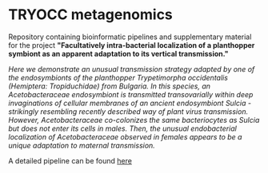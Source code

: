 # TRYOCC metagenomics
Repository containing bioinformatic pipelines and supplementary material for the project **"Facultatively intra-bacterial localization of a planthopper symbiont as an apparent adaptation to its vertical transmission."**

_Here we demonstrate an unusual transmission strategy adapted by one of the endosymbionts of the planthopper Trypetimorpha occidentalis (Hemiptera: Tropiduchidae) from Bulgaria. In this species, an Acetobacteraceae endosymbiont is transmitted transovarially within deep invaginations of cellular membranes of an ancient endosymbiont Sulcia - strikingly resembling recently described way of plant virus transmission. However, Acetobacteraceae co-colonizes the same bacteriocytes as Sulcia but does not enter its cells in males.  Then, the unusual endobacterial localization of Acetobacteraceae observed in females appears to be a unique adaptation to maternal transmission._

A detailed pipeline can be found [here](pipeline.md)
